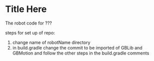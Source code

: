 # Title Here
The robot code for ???


steps for set up of repo:
1. change name of robotName directory
2. in build.gradle change the commit to be imported of GBLib and GBMotion
and follow the other steps in the build.gradle comments